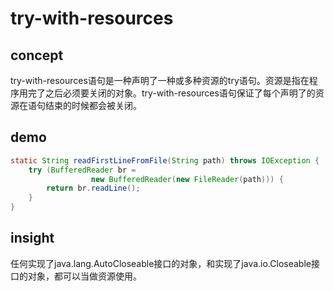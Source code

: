 # try-with-resources
## concept
try-with-resources语句是一种声明了一种或多种资源的try语句。资源是指在程序用完了之后必须要关闭的对象。try-with-resources语句保证了每个声明了的资源在语句结束的时候都会被关闭。

## demo
```java
static String readFirstLineFromFile(String path) throws IOException {
    try (BufferedReader br =
                  new BufferedReader(new FileReader(path))) {
        return br.readLine();
    }
}
```

## insight
任何实现了java.lang.AutoCloseable接口的对象，和实现了java.io.Closeable接口的对象，都可以当做资源使用。
